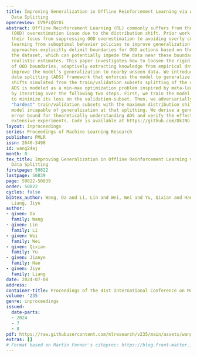 ```yaml
---
title: Improving Generalization in Offline Reinforcement Learning via Adversarial
  Data Splitting
openreview: CV9PiQGt0i
abstract: Offline Reinforcement Learning (RL) commonly suffers from the out-of-distribution
  (OOD) overestimation issue due to the distribution shift. Prior work gradually shifts
  their focus from suppressing OOD overestimation to avoiding overly conservative
  learning from suboptimal behavior policies to improve generalization. However, most
  approaches explicitly delimit boundaries for OOD actions based on the support in
  the dataset, which can potentially impede the data near these boundaries from acquiring
  realistic estimates. This paper investigates how to loosen the rigid demarcation
  of OOD boundaries, adaptively extracting knowledge from empirical data to implicitly
  improve the model’s generalization to nearby unseen data. We introduce an adversarial
  data splitting (ADS) framework that enforces the model to generalize the distribution
  shifts simulated from the train/validation subsets splitting of the dataset. Specifically,
  ADS is modeled as a min-max optimization problem inspired by meta-learning and solved
  by iterating over the following two steps. First, we train the model on the train-subset
  to minimize its loss on the validation-subset. Then, we adversarially generate the
  "hardest" train/validation subsets with the maximum distribution shift, making the
  model incapable of generalization at that splitting. We derive a generalization
  error bound for theoretically understanding ADS and verify the effectiveness with
  extensive experiments. Code is available at https://github.com/DkING-lv6/ADS.
layout: inproceedings
series: Proceedings of Machine Learning Research
publisher: PMLR
issn: 2640-3498
id: wang24aj
month: 0
tex_title: Improving Generalization in Offline Reinforcement Learning via Adversarial
  Data Splitting
firstpage: 50822
lastpage: 50839
page: 50822-50839
order: 50822
cycles: false
bibtex_author: Wang, Da and Li, Lin and Wei, Wei and Yu, Qixian and Hao, Jianye and
  Liang, Jiye
author:
- given: Da
  family: Wang
- given: Lin
  family: Li
- given: Wei
  family: Wei
- given: Qixian
  family: Yu
- given: Jianye
  family: Hao
- given: Jiye
  family: Liang
date: 2024-07-08
address:
container-title: Proceedings of the 41st International Conference on Machine Learning
volume: '235'
genre: inproceedings
issued:
  date-parts:
  - 2024
  - 7
  - 8
pdf: https://raw.githubusercontent.com/mlresearch/v235/main/assets/wang24aj/wang24aj.pdf
extras: []
# Format based on Martin Fenner's citeproc: https://blog.front-matter.io/posts/citeproc-yaml-for-bibliographies/
---
```

